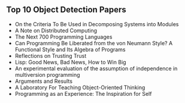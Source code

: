 <h2> Top 10 Object Detection Papers</h2>

<ul>

                             

 <li><a target="_blank" href="https://github.com/manjunath5496/Top-10-Object-Detection-Papers/blob/master/object(1).pdf" style="text-decoration:none;">On the Criteria To Be
Used in Decomposing Systems into Modules</a></li>

 <li><a target="_blank" href="https://github.com/manjunath5496/Top-10-Object-Detection-Papers/blob/master/object(2).pdf" style="text-decoration:none;">A Note on Distributed Computing</a></li>

<li><a target="_blank" href="https://github.com/manjunath5496/Top-10-Object-Detection-Papers/blob/master/object(3).pdf" style="text-decoration:none;">The Next 700 Programming Languages</a></li>
 <li><a target="_blank" href="https://github.com/manjunath5496/Top-10-Object-Detection-Papers/blob/master/object(4).pdf" style="text-decoration:none;">Can Programming Be Liberated from the von Neumann Style? A Functional Style and Its Algebra of Programs</a></li>                              
<li><a target="_blank" href="https://github.com/manjunath5496/Top-10-Object-Detection-Papers/blob/master/object(5).pdf" style="text-decoration:none;">Reflections on Trusting Trust</a></li>
<li><a target="_blank" href="https://github.com/manjunath5496/Top-10-Object-Detection-Papers/blob/master/object(6).pdf" style="text-decoration:none;">Lisp: Good News, Bad News, How to Win Big</a></li>
 <li><a target="_blank" href="https://github.com/manjunath5496/Top-10-Object-Detection-Papers/blob/master/object(7).pdf" style="text-decoration:none;">An experimental evaluation of the assumption of independence in multiversion programming</a></li>

 <li><a target="_blank" href="https://github.com/manjunath5496/Top-10-Object-Detection-Papers/blob/master/object(8).pdf" style="text-decoration:none;"> Arguments and Results </a></li>
   <li><a target="_blank" href="https://github.com/manjunath5496/Top-10-Object-Detection-Papers/blob/master/object(9).pdf" style="text-decoration:none;">A Laboratory For Teaching Object-Oriented Thinking</a></li>
  
   
 <li><a target="_blank" href="https://github.com/manjunath5496/Top-10-Object-Detection-Papers/blob/master/object(10).pdf" style="text-decoration:none;">Programming as an Experience: The Inspiration for Self</a></li>                              



 </ul>
